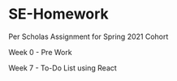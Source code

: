 # SE-Homework

Per Scholas Assignment for Spring 2021 Cohort

Week 0 - Pre Work

Week 7 - To-Do List using React